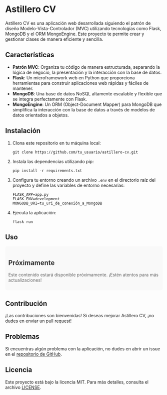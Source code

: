 # Astillero CV

Astillero CV es una aplicación web desarrollada siguiendo el patrón de diseño Modelo-Vista-Controlador (MVC) utilizando tecnologías como Flask, MongoDB y el ORM MongoEngine. Este proyecto te permite crear y gestionar clases de manera eficiente y sencilla.

## Características

- **Patrón MVC**: Organiza tu código de manera estructurada, separando la lógica de negocio, la presentación y la interacción con la base de datos.
- **Flask**: Un microframework web en Python que proporciona herramientas para construir aplicaciones web rápidas y fáciles de mantener.
- **MongoDB**: Una base de datos NoSQL altamente escalable y flexible que se integra perfectamente con Flask.
- **MongoEngine**: Un ORM (Object-Document Mapper) para MongoDB que simplifica la interacción con la base de datos a través de modelos de datos orientados a objetos.

## Instalación

1. Clona este repositorio en tu máquina local:

    ```
    git clone https://github.com/tu_usuario/astillero-cv.git
    ```

2. Instala las dependencias utilizando pip:

    ```
    pip install -r requirements.txt
    ```

3. Configura tu entorno creando un archivo `.env` en el directorio raíz del proyecto y define las variables de entorno necesarias:

    ```
    FLASK_APP=app.py
    FLASK_ENV=development
    MONGODB_URI=tu_uri_de_conexión_a_MongoDB
    ```

4. Ejecuta la aplicación:

    ```
    flask run
    ```

## Uso

<div style="background-color: #f9f9f9; padding: 10px; border-radius: 5px;">
  <h2 style="color: #333;">Próximamente</h2>
  <p style="color: #666;">Este contenido estará disponible próximamente. ¡Estén atentos para más actualizaciones!</p>
</div>


## Contribución

¡Las contribuciones son bienvenidas! Si deseas mejorar Astillero CV, ¡no dudes en enviar un pull request!

## Problemas

Si encuentras algún problema con la aplicación, no dudes en abrir un issue en el [repositorio de GitHub](https://github.com/tu_usuario/astillero-cv/issues).

## Licencia

Este proyecto está bajo la licencia MIT. Para más detalles, consulta el archivo [LICENSE](LICENSE).

